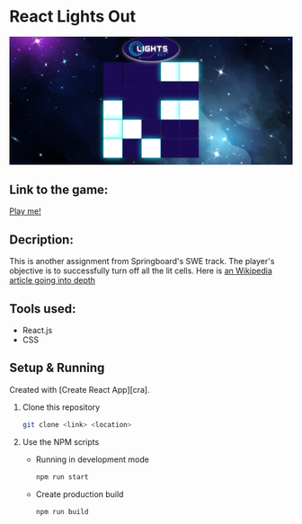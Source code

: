 # React Lights Out

<img src='./public/lights-out.png' alt=''>

## Link to the game:

[Play me!](https://pasha-log.github.io/react-lights-out/)

## Decription: 

This is another assignment from Springboard's SWE track. The player's objective is to successfully turn off all the lit cells. Here is [an Wikipedia article going into depth](https://en.wikipedia.org/wiki/Lights_Out_(game)) 

## Tools used:

* React.js
* CSS

## Setup & Running

Created with [Create React App][cra].

1. Clone this repository

   ```bash
   git clone <link> <location>
   ```

1. Use the NPM scripts

   - Running in development mode

     ```bash
     npm run start
     ```

   - Create production build

     ```bash
     npm run build
     ```
